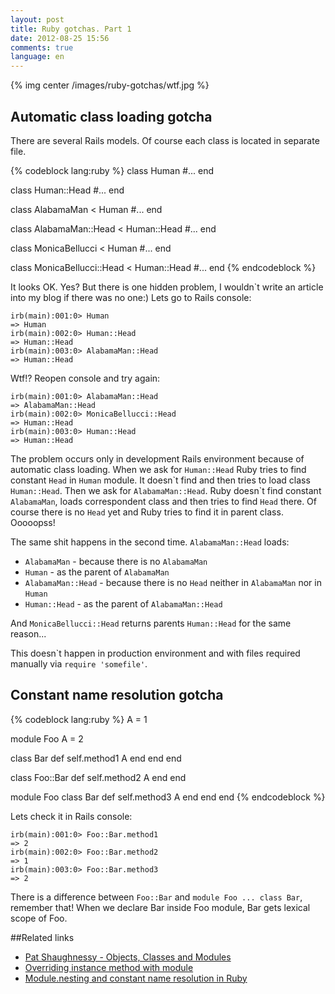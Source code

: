 ```yaml
---
layout: post
title: Ruby gotchas. Part 1
date: 2012-08-25 15:56
comments: true
language: en
---
```


{% img center /images/ruby-gotchas/wtf.jpg %}

## Automatic class loading gotcha

There are several Rails models. Of course each class is located in separate file.

{% codeblock lang:ruby %}
class Human
  #...
end

class Human::Head
  #...
end

class AlabamaMan < Human
  #...
end

class AlabamaMan::Head < Human::Head
  #...
end

class MonicaBellucci < Human
  #...
end

class MonicaBellucci::Head < Human::Head
  #...
end
{% endcodeblock %}

It looks OK. Yes? But there is one hidden problem, I wouldn`t write an article
into my blog if there was no one:) Lets go to Rails console:

    irb(main):001:0> Human
    => Human
    irb(main):002:0> Human::Head
    => Human::Head
    irb(main):003:0> AlabamaMan::Head
    => Human::Head

Wtf!? Reopen console and try again:

    irb(main):001:0> AlabamaMan::Head
    => AlabamaMan::Head
    irb(main):002:0> MonicaBellucci::Head
    => Human::Head
    irb(main):003:0> Human::Head
    => Human::Head

The problem occurs only in development Rails environment because of automatic class loading. When we ask for `Human::Head` Ruby tries to find constant `Head` in `Human` module. It doesn\`t find and then tries to load class `Human::Head`. Then we ask for `AlabamaMan::Head`. Ruby doesn\`t find constant `AlabamaMan`, loads correspondent class and then tries to find `Head` there. Of course there is no `Head` yet and Ruby tries to find it in parent class. Ooooopss!

The same shit happens in the second time. `AlabamaMan::Head` loads:

* `AlabamaMan` - because there is no `AlabamaMan`
* `Human` - as the parent of `AlabamaMan`
* `AlabamaMan::Head` - because there is no `Head` neither in `AlabamaMan` nor in `Human`
* `Human::Head` - as the parent of `AlabamaMan::Head`

And `MonicaBellucci::Head` returns parents `Human::Head` for the same reason...

This doesn\`t happen in production environment and with files required manually via `require 'somefile'`.

## Constant name resolution gotcha

{% codeblock lang:ruby %}
A = 1

module Foo
  A = 2

  class Bar
    def self.method1
      A
    end
  end
end

class Foo::Bar
  def self.method2
    A
  end
end

module Foo
  class Bar
    def self.method3
      A
    end
  end
end
{% endcodeblock %}

Lets check it in Rails console:

    irb(main):001:0> Foo::Bar.method1
    => 2
    irb(main):002:0> Foo::Bar.method2
    => 1
    irb(main):003:0> Foo::Bar.method3
    => 2

There is a difference between `Foo::Bar` and `module Foo ... class Bar`, remember that! When we declare Bar inside Foo module, Bar gets lexical scope of Foo.

##Related links

* [Pat Shaughnessy - Objects, Classes and Modules](http://patshaughnessy.net/2012/7/26/objects-classes-and-modules)
* [Overriding instance method with module](http://shime.github.com/blog/2012/08/06/overriding-instance-method-with-module-method/)
* [Module.nesting and constant name resolution in Ruby](http://coderrr.wordpress.com/2008/03/11/constant-name-resolution-in-ruby/)

